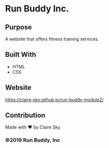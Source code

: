# Run Buddy Inc.

## Purpose
A website that offers fitness training services.

## Built With
* HTML
* CSS

## Website
https://claire-sky.github.io/run-buddy-module2/

## Contribution
Made with ❤️ by Claire Sky

### ©️2019 Run Buddy, Inc 
